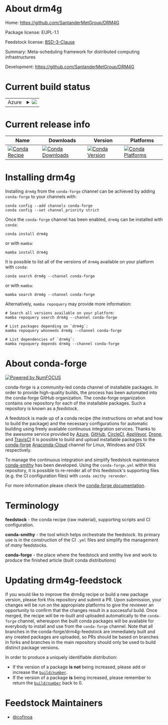 About drm4g
===========

Home: https://github.com/SantanderMetGroup/DRM4G

Package license: EUPL-1.1

Feedstock license: [BSD-3-Clause](https://github.com/conda-forge/drm4g-feedstock/blob/main/LICENSE.txt)

Summary: Meta-scheduling framework for distributed computing infrastructures

Development: https://github.com/SantanderMetGroup/DRM4G

Current build status
====================


<table>
    
  <tr>
    <td>Azure</td>
    <td>
      <details>
        <summary>
          <a href="https://dev.azure.com/conda-forge/feedstock-builds/_build/latest?definitionId=15490&branchName=main">
            <img src="https://dev.azure.com/conda-forge/feedstock-builds/_apis/build/status/drm4g-feedstock?branchName=main">
          </a>
        </summary>
        <table>
          <thead><tr><th>Variant</th><th>Status</th></tr></thead>
          <tbody><tr>
              <td>linux_64_python3.10.____cpython</td>
              <td>
                <a href="https://dev.azure.com/conda-forge/feedstock-builds/_build/latest?definitionId=15490&branchName=main">
                  <img src="https://dev.azure.com/conda-forge/feedstock-builds/_apis/build/status/drm4g-feedstock?branchName=main&jobName=linux&configuration=linux%20linux_64_python3.10.____cpython" alt="variant">
                </a>
              </td>
            </tr><tr>
              <td>linux_64_python3.11.____cpython</td>
              <td>
                <a href="https://dev.azure.com/conda-forge/feedstock-builds/_build/latest?definitionId=15490&branchName=main">
                  <img src="https://dev.azure.com/conda-forge/feedstock-builds/_apis/build/status/drm4g-feedstock?branchName=main&jobName=linux&configuration=linux%20linux_64_python3.11.____cpython" alt="variant">
                </a>
              </td>
            </tr><tr>
              <td>linux_64_python3.8.____cpython</td>
              <td>
                <a href="https://dev.azure.com/conda-forge/feedstock-builds/_build/latest?definitionId=15490&branchName=main">
                  <img src="https://dev.azure.com/conda-forge/feedstock-builds/_apis/build/status/drm4g-feedstock?branchName=main&jobName=linux&configuration=linux%20linux_64_python3.8.____cpython" alt="variant">
                </a>
              </td>
            </tr><tr>
              <td>linux_64_python3.9.____cpython</td>
              <td>
                <a href="https://dev.azure.com/conda-forge/feedstock-builds/_build/latest?definitionId=15490&branchName=main">
                  <img src="https://dev.azure.com/conda-forge/feedstock-builds/_apis/build/status/drm4g-feedstock?branchName=main&jobName=linux&configuration=linux%20linux_64_python3.9.____cpython" alt="variant">
                </a>
              </td>
            </tr>
          </tbody>
        </table>
      </details>
    </td>
  </tr>
</table>

Current release info
====================

| Name | Downloads | Version | Platforms |
| --- | --- | --- | --- |
| [![Conda Recipe](https://img.shields.io/badge/recipe-drm4g-green.svg)](https://anaconda.org/conda-forge/drm4g) | [![Conda Downloads](https://img.shields.io/conda/dn/conda-forge/drm4g.svg)](https://anaconda.org/conda-forge/drm4g) | [![Conda Version](https://img.shields.io/conda/vn/conda-forge/drm4g.svg)](https://anaconda.org/conda-forge/drm4g) | [![Conda Platforms](https://img.shields.io/conda/pn/conda-forge/drm4g.svg)](https://anaconda.org/conda-forge/drm4g) |

Installing drm4g
================

Installing `drm4g` from the `conda-forge` channel can be achieved by adding `conda-forge` to your channels with:

```
conda config --add channels conda-forge
conda config --set channel_priority strict
```

Once the `conda-forge` channel has been enabled, `drm4g` can be installed with `conda`:

```
conda install drm4g
```

or with `mamba`:

```
mamba install drm4g
```

It is possible to list all of the versions of `drm4g` available on your platform with `conda`:

```
conda search drm4g --channel conda-forge
```

or with `mamba`:

```
mamba search drm4g --channel conda-forge
```

Alternatively, `mamba repoquery` may provide more information:

```
# Search all versions available on your platform:
mamba repoquery search drm4g --channel conda-forge

# List packages depending on `drm4g`:
mamba repoquery whoneeds drm4g --channel conda-forge

# List dependencies of `drm4g`:
mamba repoquery depends drm4g --channel conda-forge
```


About conda-forge
=================

[![Powered by
NumFOCUS](https://img.shields.io/badge/powered%20by-NumFOCUS-orange.svg?style=flat&colorA=E1523D&colorB=007D8A)](https://numfocus.org)

conda-forge is a community-led conda channel of installable packages.
In order to provide high-quality builds, the process has been automated into the
conda-forge GitHub organization. The conda-forge organization contains one repository
for each of the installable packages. Such a repository is known as a *feedstock*.

A feedstock is made up of a conda recipe (the instructions on what and how to build
the package) and the necessary configurations for automatic building using freely
available continuous integration services. Thanks to the awesome service provided by
[Azure](https://azure.microsoft.com/en-us/services/devops/), [GitHub](https://github.com/),
[CircleCI](https://circleci.com/), [AppVeyor](https://www.appveyor.com/),
[Drone](https://cloud.drone.io/welcome), and [TravisCI](https://travis-ci.com/)
it is possible to build and upload installable packages to the
[conda-forge](https://anaconda.org/conda-forge) [Anaconda-Cloud](https://anaconda.org/)
channel for Linux, Windows and OSX respectively.

To manage the continuous integration and simplify feedstock maintenance
[conda-smithy](https://github.com/conda-forge/conda-smithy) has been developed.
Using the ``conda-forge.yml`` within this repository, it is possible to re-render all of
this feedstock's supporting files (e.g. the CI configuration files) with ``conda smithy rerender``.

For more information please check the [conda-forge documentation](https://conda-forge.org/docs/).

Terminology
===========

**feedstock** - the conda recipe (raw material), supporting scripts and CI configuration.

**conda-smithy** - the tool which helps orchestrate the feedstock.
                   Its primary use is in the construction of the CI ``.yml`` files
                   and simplify the management of *many* feedstocks.

**conda-forge** - the place where the feedstock and smithy live and work to
                  produce the finished article (built conda distributions)


Updating drm4g-feedstock
========================

If you would like to improve the drm4g recipe or build a new
package version, please fork this repository and submit a PR. Upon submission,
your changes will be run on the appropriate platforms to give the reviewer an
opportunity to confirm that the changes result in a successful build. Once
merged, the recipe will be re-built and uploaded automatically to the
`conda-forge` channel, whereupon the built conda packages will be available for
everybody to install and use from the `conda-forge` channel.
Note that all branches in the conda-forge/drm4g-feedstock are
immediately built and any created packages are uploaded, so PRs should be based
on branches in forks and branches in the main repository should only be used to
build distinct package versions.

In order to produce a uniquely identifiable distribution:
 * If the version of a package **is not** being increased, please add or increase
   the [``build/number``](https://docs.conda.io/projects/conda-build/en/latest/resources/define-metadata.html#build-number-and-string).
 * If the version of a package **is** being increased, please remember to return
   the [``build/number``](https://docs.conda.io/projects/conda-build/en/latest/resources/define-metadata.html#build-number-and-string)
   back to 0.

Feedstock Maintainers
=====================

* [@cofinoa](https://github.com/cofinoa/)

